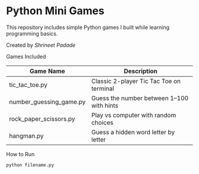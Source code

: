 # Python Mini Games

This repository includes simple Python games I built while learning programming basics.

Created by *Shrineet Padade*  



Games Included

| Game Name               | Description                                 |
|-------------------------|-------------------------------------------- |
| tic_tac_toe.py          | Classic 2-player Tic Tac Toe on terminal    |
| number_guessing_game.py | Guess the number between 1–100 with hints   |
| rock_paper_scissors.py  | Play vs computer with random choices        |
| hangman.py              | Guess a hidden word letter by letter        |



How to Run

```bash
python filename.py
